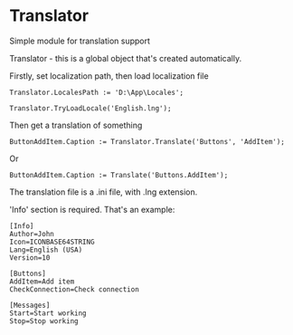 # Translator
Simple module for translation support

Translator - this is a global object that's created automatically.

Firstly, set localization path, then load localization file

```
Translator.LocalesPath := 'D:\App\Locales';
 
Translator.TryLoadLocale('English.lng');
```
Then get a translation of something

```
ButtonAddItem.Caption := Translator.Translate('Buttons', 'AddItem');
```
Or
```
ButtonAddItem.Caption := Translate('Buttons.AddItem');
```

The translation file is a .ini file, with .lng extension.

'Info' section is required. That's an example:

```
[Info]
Author=John
Icon=ICONBASE64STRING
Lang=English (USA)
Version=10

[Buttons]
AddItem=Add item
CheckConnection=Check connection

[Messages]
Start=Start working
Stop=Stop working
```

